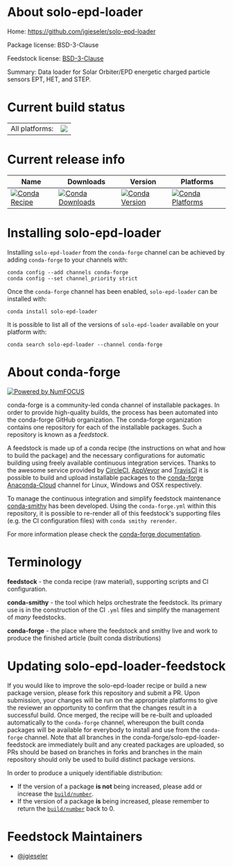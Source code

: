 About solo-epd-loader
=====================

Home: https://github.com/jgieseler/solo-epd-loader

Package license: BSD-3-Clause

Feedstock license: [BSD-3-Clause](https://github.com/conda-forge/solo-epd-loader-feedstock/blob/master/LICENSE.txt)

Summary: Data loader for Solar Orbiter/EPD energetic charged particle sensors EPT, HET, and STEP.

Current build status
====================


<table><tr><td>All platforms:</td>
    <td>
      <a href="https://dev.azure.com/conda-forge/feedstock-builds/_build/latest?definitionId=15078&branchName=master">
        <img src="https://dev.azure.com/conda-forge/feedstock-builds/_apis/build/status/solo-epd-loader-feedstock?branchName=master">
      </a>
    </td>
  </tr>
</table>

Current release info
====================

| Name | Downloads | Version | Platforms |
| --- | --- | --- | --- |
| [![Conda Recipe](https://img.shields.io/badge/recipe-solo--epd--loader-green.svg)](https://anaconda.org/conda-forge/solo-epd-loader) | [![Conda Downloads](https://img.shields.io/conda/dn/conda-forge/solo-epd-loader.svg)](https://anaconda.org/conda-forge/solo-epd-loader) | [![Conda Version](https://img.shields.io/conda/vn/conda-forge/solo-epd-loader.svg)](https://anaconda.org/conda-forge/solo-epd-loader) | [![Conda Platforms](https://img.shields.io/conda/pn/conda-forge/solo-epd-loader.svg)](https://anaconda.org/conda-forge/solo-epd-loader) |

Installing solo-epd-loader
==========================

Installing `solo-epd-loader` from the `conda-forge` channel can be achieved by adding `conda-forge` to your channels with:

```
conda config --add channels conda-forge
conda config --set channel_priority strict
```

Once the `conda-forge` channel has been enabled, `solo-epd-loader` can be installed with:

```
conda install solo-epd-loader
```

It is possible to list all of the versions of `solo-epd-loader` available on your platform with:

```
conda search solo-epd-loader --channel conda-forge
```


About conda-forge
=================

[![Powered by
NumFOCUS](https://img.shields.io/badge/powered%20by-NumFOCUS-orange.svg?style=flat&colorA=E1523D&colorB=007D8A)](https://numfocus.org)

conda-forge is a community-led conda channel of installable packages.
In order to provide high-quality builds, the process has been automated into the
conda-forge GitHub organization. The conda-forge organization contains one repository
for each of the installable packages. Such a repository is known as a *feedstock*.

A feedstock is made up of a conda recipe (the instructions on what and how to build
the package) and the necessary configurations for automatic building using freely
available continuous integration services. Thanks to the awesome service provided by
[CircleCI](https://circleci.com/), [AppVeyor](https://www.appveyor.com/)
and [TravisCI](https://travis-ci.com/) it is possible to build and upload installable
packages to the [conda-forge](https://anaconda.org/conda-forge)
[Anaconda-Cloud](https://anaconda.org/) channel for Linux, Windows and OSX respectively.

To manage the continuous integration and simplify feedstock maintenance
[conda-smithy](https://github.com/conda-forge/conda-smithy) has been developed.
Using the ``conda-forge.yml`` within this repository, it is possible to re-render all of
this feedstock's supporting files (e.g. the CI configuration files) with ``conda smithy rerender``.

For more information please check the [conda-forge documentation](https://conda-forge.org/docs/).

Terminology
===========

**feedstock** - the conda recipe (raw material), supporting scripts and CI configuration.

**conda-smithy** - the tool which helps orchestrate the feedstock.
                   Its primary use is in the construction of the CI ``.yml`` files
                   and simplify the management of *many* feedstocks.

**conda-forge** - the place where the feedstock and smithy live and work to
                  produce the finished article (built conda distributions)


Updating solo-epd-loader-feedstock
==================================

If you would like to improve the solo-epd-loader recipe or build a new
package version, please fork this repository and submit a PR. Upon submission,
your changes will be run on the appropriate platforms to give the reviewer an
opportunity to confirm that the changes result in a successful build. Once
merged, the recipe will be re-built and uploaded automatically to the
`conda-forge` channel, whereupon the built conda packages will be available for
everybody to install and use from the `conda-forge` channel.
Note that all branches in the conda-forge/solo-epd-loader-feedstock are
immediately built and any created packages are uploaded, so PRs should be based
on branches in forks and branches in the main repository should only be used to
build distinct package versions.

In order to produce a uniquely identifiable distribution:
 * If the version of a package **is not** being increased, please add or increase
   the [``build/number``](https://docs.conda.io/projects/conda-build/en/latest/resources/define-metadata.html#build-number-and-string).
 * If the version of a package **is** being increased, please remember to return
   the [``build/number``](https://docs.conda.io/projects/conda-build/en/latest/resources/define-metadata.html#build-number-and-string)
   back to 0.

Feedstock Maintainers
=====================

* [@jgieseler](https://github.com/jgieseler/)


<!-- dummy commit to enable rerendering -->

